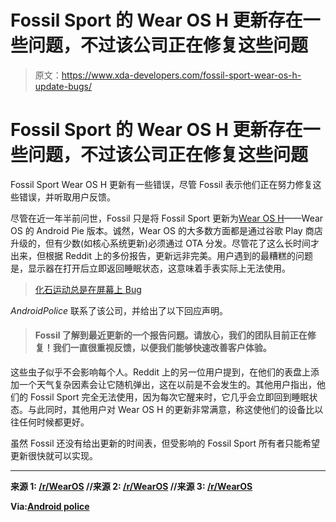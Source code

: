 # Fossil Sport 的 Wear OS H 更新存在一些问题，不过该公司正在修复这些问题

> 原文：<https://www.xda-developers.com/fossil-sport-wear-os-h-update-bugs/>

# Fossil Sport 的 Wear OS H 更新存在一些问题，不过该公司正在修复这些问题

Fossil Sport Wear OS H 更新有一些错误，尽管 Fossil 表示他们正在努力修复这些错误，并听取用户反馈。

尽管在近一年半前问世，Fossil 只是将 Fossil Sport 更新为[Wear OS H](https://www.xda-developers.com/wear-os-h-update-android-pie-smartwatches/)——Wear OS 的 Android Pie 版本。诚然，Wear OS 的大多数方面都是通过谷歌 Play 商店升级的，但有少数(如核心系统更新)必须通过 OTA 分发。尽管花了这么长时间才出来，但根据 Reddit 上的多份报告，更新远非完美。用户遇到的最糟糕的问题是，显示器在打开后立即返回睡眠状态，这意味着手表实际上无法使用。

> [化石运动总是在屏幕上 Bug](//imgur.com/NpAdeJh)

*AndroidPolice* 联系了该公司，并给出了以下回应声明。

> #### Fossil 了解到最近更新的一个报告问题。请放心，我们的团队目前正在修复！我们一直很重视反馈，以便我们能够快速改善客户体验。

这些虫子似乎不会影响每个人。Reddit 上的另一位用户提到，在他们的表盘上添加一个天气复杂因素会让它随机弹出，这在以前是不会发生的。其他用户指出，他们的 Fossil Sport 完全无法使用，因为每次它醒来时，它几乎会立即回到睡眠状态。与此同时，其他用户对 Wear OS H 的更新非常满意，称这使他们的设备比以往任何时候都更好。

虽然 Fossil 还没有给出更新的时间表，但受影响的 Fossil Sport 所有者只能希望更新很快就可以实现。

* * *

**来源 1: [/r/WearOS](https://www.reddit.com/r/WearOS/comments/esdewo/strange_issue_with_my_fossil_sport/) //来源 2: [/r/WearOS](https://www.reddit.com/r/WearOS/comments/encvor/fossil_sport_screen_issues_after_update/) //来源 3: [/r/WearOS](https://www.reddit.com/r/WearOS/comments/etljpr/can_we_downgrade_to_wear_os_26/)**

**Via:[Android police](https://www.androidpolice.com/2)**